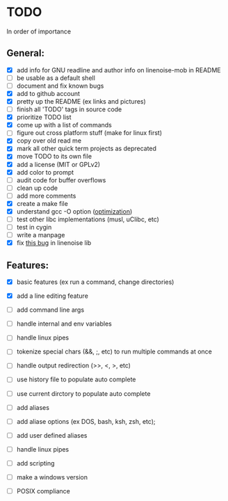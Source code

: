 # TODO
In order of importance  

## General:
- [X] add info for GNU readline and author info on linenoise-mob in README
- [ ] be usable as a default shell
- [ ] document and fix known bugs
- [X] add to github account
- [X] pretty up the README (ex links and pictures)
- [ ] finish all 'TODO' tags in source code
- [X] prioritize TODO list
- [X] come up with a list of commands
- [ ] figure out cross platform stuff (make for linux first)
- [X] copy over old read me
- [X] mark all other quick term projects as deprecated
- [X] move TODO to its own file
- [X] add a license (MIT or GPLv2)
- [X] add color to prompt
- [ ] audit code for buffer overflows
- [ ] clean up code
- [ ] add more comments
- [X] create a make file
- [X] understand gcc -O option ([optimization](https://gcc.gnu.org/onlinedocs/gcc/Optimize-Options.html))
- [ ] test other libc implementations (musl, uClibc, etc)
- [ ] test in cygin
- [ ] write a manpage
- [X] fix [this bug](https://github.com/antirez/linenoise/issues/158) in linenoise lib

## Features:
- [X] basic features (ex run a command, change directories)
- [X] add a line editing feature
- [ ] add command line args
- [ ] handle internal and env variables
- [ ] handle linux pipes
- [ ] tokenize special chars (&&, ;, etc) to run multiple commands at once
- [ ] handle output redirection (>>, <, >, etc)
- [ ] use history file to populate auto complete
- [ ] use current dirctory to populate auto complete
- [ ] add aliases
- [ ] add aliase options (ex DOS, bash, ksh, zsh, etc);
- [ ] add user defined aliases
- [ ] handle linux pipes
- [ ] add scripting
- [ ] make a windows version
- [ ] POSIX compliance

